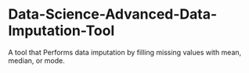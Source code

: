 # Data-Science-Advanced-Data-Imputation-Tool
A tool that Performs data imputation by filling missing values with mean, median, or mode.
